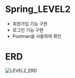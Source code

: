 # Spring_LEVEL2
- 회원가입 기능 구현
- 로그인 기능 구현
- Postman을 사용하여 확인

# ERD

![LEVEL2_ERD](https://github.com/Gimwooeung/Spring_LEVEL2/assets/132888708/296cb5e4-93a8-40e2-87b5-5b25f6258766)

